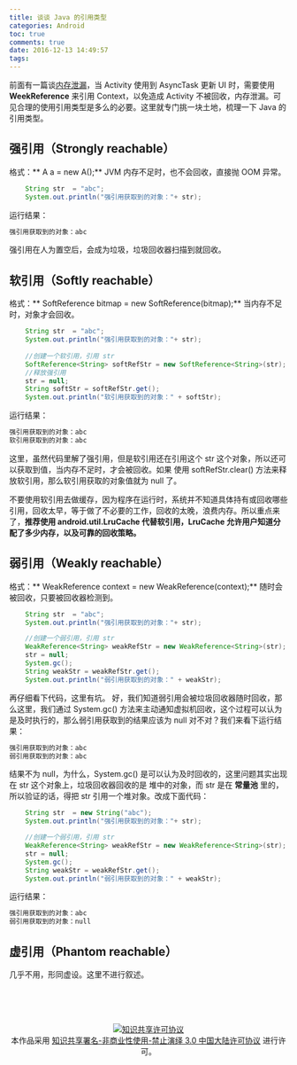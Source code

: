 ```yaml
---
title: 谈谈 Java 的引用类型
categories: Android
toc: true
comments: true
date: 2016-12-13 14:49:57
tags:
---
```


前面有一篇谈[内存泄漏](https://mjd507.github.io/2016/12/04/Android-memory-leak/)，当 Activity 使用到 AsyncTask 更新 UI 时，需要使用 **WeekReference** 来引用 Context，以免造成 Activity 不被回收，内存泄漏。可见合理的使用引用类型是多么的必要。这里就专门挑一块土地，梳理一下 Java 的引用类型。

<!--more-->

## 强引用（Strongly reachable）
格式：** A a = new A();** 
JVM 内存不足时，也不会回收，直接抛 OOM 异常。
```java
	String str  = "abc";
	System.out.println("强引用获取到的对象："+ str);

```
运行结果：
```java
强引用获取到的对象：abc
```
强引用在人为置空后，会成为垃圾，垃圾回收器扫描到就回收。


## 软引用（Softly reachable）
格式：** SoftReference<Bitmap> bitmap = new SoftReference<Bitmap>(bitmap);**
当内存不足时，对象才会回收。
```java
	String str  = "abc";
	System.out.println("强引用获取到的对象："+ str);
	
	//创建一个软引用，引用 str 
	SoftReference<String> softRefStr = new SoftReference<String>(str);
	//释放强引用
	str = null;
	String softStr = softRefStr.get();
	System.out.println("软引用获取到的对象：" + softStr);
```
运行结果：
```java
强引用获取到的对象：abc
软引用获取到的对象：abc
```
这里，虽然代码里解了强引用，但是软引用还在引用这个 str 这个对象，所以还可以获取到值，当内存不足时，才会被回收。如果 使用 softRefStr.clear() 方法来释放软引用，那么软引用获取的对象值就为 null 了。


不要使用软引用去做缓存，因为程序在运行时，系统并不知道具体持有或回收哪些引用，回收太早，等于做了不必要的工作，回收的太晚，浪费内存。所以重点来了，**推荐使用 android.util.LruCache 代替软引用，LruCache 允许用户知道分配了多少内存，以及可靠的回收策略。**

## 弱引用（Weakly reachable）
格式：** WeakReference<Context> context = new WeakReference<Context>(context);**
随时会被回收，只要被回收器检测到。
```java
	String str  = "abc";
	System.out.println("强引用获取到的对象："+ str);

	//创建一个弱引用，引用 str 
	WeakReference<String> weakRefStr = new WeakReference<String>(str);
	str = null;
	System.gc();
	String weakStr = weakRefStr.get();
	System.out.println("弱引用获取到的对象：" + weakStr);

```
再仔细看下代码，这里有坑。
好，我们知道弱引用会被垃圾回收器随时回收，那么这里，我们通过 System.gc() 方法来主动通知虚拟机回收，这个过程可以认为是及时执行的，那么弱引用获取到的结果应该为 null 对不对？我们来看下运行结果：
```java
强引用获取到的对象：abc
弱引用获取到的对象：abc
```
结果不为 null，为什么，System.gc() 是可以认为及时回收的，这里问题其实出现在 str 这个对象上，垃圾回收器回收的是 堆中的对象，而 str 是在 **常量池** 里的，所以验证的话，得把 str 引用一个堆对象。改成下面代码：
```java
	String str  = new String("abc");
	System.out.println("强引用获取到的对象："+ str);

	//创建一个弱引用，引用 str 
	WeakReference<String> weakRefStr = new WeakReference<String>(str);
	str = null;
	System.gc();
	String weakStr = weakRefStr.get();
	System.out.println("弱引用获取到的对象：" + weakStr);

```
运行结果：
```java
强引用获取到的对象：abc
弱引用获取到的对象：null
```

## 虚引用（Phantom reachable）
几乎不用，形同虚设。这里不进行叙述。



<br /><br /><br />

<center>
<a rel="license" href="http://creativecommons.org/licenses/by-nc-nd/3.0/cn/"><img alt="知识共享许可协议" style="border-width:0" src="https://i.creativecommons.org/l/by-nc-nd/3.0/cn/88x31.png" /></a><br />
本作品采用 <a rel="license" href="http://creativecommons.org/licenses/by-nc-nd/3.0/cn/">知识共享署名-非商业性使用-禁止演绎 3.0 中国大陆许可协议</a> 进行许可。
</center>
